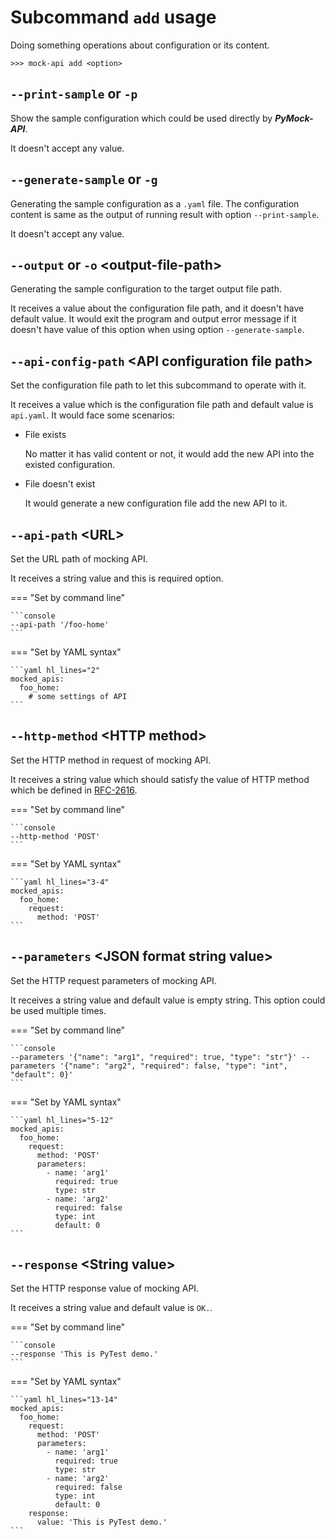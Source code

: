 # Subcommand ``add`` usage

Doing something operations about configuration or its content.

```console
>>> mock-api add <option>
```


## ``--print-sample`` or ``-p``

Show the sample configuration which could be used directly by **_PyMock-API_**.

It doesn't accept any value.


## ``--generate-sample`` or ``-g``

Generating the sample configuration as a ``.yaml`` file. The configuration content is same as the output of running result
with option ``--print-sample``.

It doesn't accept any value.


## ``--output`` or ``-o`` <output-file-path\>

Generating the sample configuration to the target output file path.

It receives a value about the configuration file path, and it doesn't have default value. It would exit the program and
output error message if it doesn't have value of this option when using option ``--generate-sample``.


## ``--api-config-path`` <API configuration file path\>

Set the configuration file path to let this subcommand to operate with it.

It receives a value which is the configuration file path and default value is ``api.yaml``. It would face some scenarios:

* File exists

    No matter it has valid content or not, it would add the new API into the existed configuration.

* File doesn't exist

    It would generate a new configuration file add the new API to it.


## ``--api-path`` <URL\>

Set the URL path of mocking API.

It receives a string value and this is required option.

=== "Set by command line"
    
    ```console
    --api-path '/foo-home'
    ```

=== "Set by YAML syntax"
    
    ```yaml hl_lines="2"
    mocked_apis:
      foo_home:
        # some settings of API
    ```


## ``--http-method`` <HTTP method\>

Set the HTTP method in request of mocking API.

It receives a string value which should satisfy the value of HTTP method which be defined in [RFC-2616](https://datatracker.ietf.org/doc/html/rfc2616#section-5.1.1).

=== "Set by command line"
    
    ```console
    --http-method 'POST'
    ```

=== "Set by YAML syntax"
    
    ```yaml hl_lines="3-4"
    mocked_apis:
      foo_home:
        request:
          method: 'POST'
    ```


## ``--parameters`` <JSON format string value\>

Set the HTTP request parameters of mocking API.

It receives a string value and default value is empty string. This option could be used multiple times.

=== "Set by command line"
    
    ```console
    --parameters '{"name": "arg1", "required": true, "type": "str"}' --parameters '{"name": "arg2", "required": false, "type": "int", "default": 0}'
    ```

=== "Set by YAML syntax"
    
    ```yaml hl_lines="5-12"
    mocked_apis:
      foo_home:
        request:
          method: 'POST'
          parameters:
            - name: 'arg1'
              required: true
              type: str
            - name: 'arg2'
              required: false
              type: int
              default: 0
    ```


## ``--response`` <String value\>

Set the HTTP response value of mocking API.

It receives a string value and default value is ``OK.``.

=== "Set by command line"
    
    ```console
    --response 'This is PyTest demo.'
    ```

=== "Set by YAML syntax"
    
    ```yaml hl_lines="13-14"
    mocked_apis:
      foo_home:
        request:
          method: 'POST'
          parameters:
            - name: 'arg1'
              required: true
              type: str
            - name: 'arg2'
              required: false
              type: int
              default: 0
        response:
          value: 'This is PyTest demo.'
    ```
